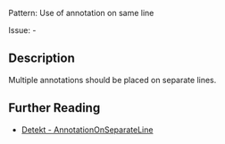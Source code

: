 Pattern: Use of annotation on same line

Issue: -

## Description

Multiple annotations should be placed on separate lines.

## Further Reading

* [Detekt - AnnotationOnSeparateLine](https://detekt.dev/docs/rules/formatting/#annotationonseparateline)
